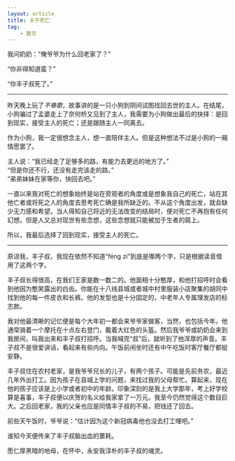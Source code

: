 ```yaml
---
layout: article
title: 关于死亡
tag:
    - 散文
---
```


我问奶奶：“俺爷爷为什么回老家了？”

“你非得知道蛮？”

“你丰子叔死了。”

<!--more-->

---

昨天晚上玩了*不巷歌*，故事讲的是一只小狗到阴间试图找回去世的主人。在结尾，小狗骗过了孟婆走上了奈何桥又见到了主人，我需要为小狗做出最后的抉择：是回到现实，接受主人的死亡；还是跟随主人一同离去。

作为小狗，我一定很想念主人，想一直陪伴主人。但是这种想法不过是小狗的一厢情愿罢了。

主人说：“我已经走了足够多的路，有能力去更远的地方了。”<br>
“但是你还不行，还没有走完该走的路。”<br>
“弟弟妹妹在家等你，快回去吧。”<br>

一直以来我对死亡的想象始终是站在旁观者的角度或是想象我自己的死亡，站在其他亡者或将死之人的角度去思考死亡确是我所缺乏的。不从这个角度出发，就会缺少无力感和希望。当人得知自己将近的无法改变的结局时，便对死亡不再抱有任何幻想。但是人又总对现世有些念想，这些念想就只能被加于生者的肩上。

所以，我最后选择了回到现实，接受主人的死亡。

---

原谅我，丰子叔，我现在依然不知道“féng zi”到底是哪两个字，只是根据读音借用了这两个字。

丰子叔长得很高，在我们王家是数一数二的。他面相十分憨厚，和他打招呼时会看到他因为憨笑露出的白齿。你能在十八线县城或者城中村里服装小店聚集的胡同中找到他的每一件皮衣和长裤。他的发型也是十分固定的，中老年人专属理发店的标志款。

我对他最清晰的记忆便是每个大年初一都会来爷爷家做客，当然，也包括今年。他通常骑着一个摩托在十点左右登门，戴着大红色的头盔。然后我爷爷或奶奶会来到我房间，叫我出来和丰子叔打招呼。当我喊完“叔”后，就听到了他浑厚的声音。丰子叔不是很爱讲话，看起来有些内向。午饭前闲坐时还有中午吃饭时客厅餐厅都挺安静。

丰子叔住在农村老家，是我爷爷兄长的儿子，有两个孩子。可能是先前务农，最近几年外出打工。因为孩子在县城上学的问题，来找过我的父母帮忙。算起来，现在他的孩子应该是上小学或者初中的年龄。印象深刻的是我上大学那年，考上好学校算是喜事，丰子叔便以庆贺的名义给我家拿了一万元。我至今仍然觉得这个数目巨大。之后回老家，我的父亲也应是同情丰子叔的不易，把钱还了回去。

前些天午饭时，爷爷说：“估计因为这个新冠病毒他也没去打工哩吧。”

谁知今天便传来了丰子叔脑出血的噩耗。

愿仁厚黑暗的地母，在怀中，永安我淳朴的丰子叔的魂灵。